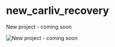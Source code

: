 # new_carliv_recovery
New project - coming soon


![New project - coming soon](http://i.imgur.com/dHb0VXy.png)

